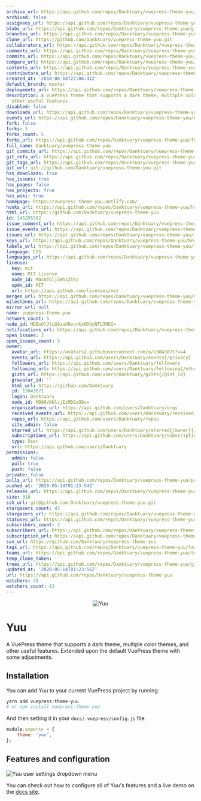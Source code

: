 ```yaml
---
archive_url: https://api.github.com/repos/Danktuary/vuepress-theme-yuu/{archive_format}{/ref}
archived: false
assignees_url: https://api.github.com/repos/Danktuary/vuepress-theme-yuu/assignees{/user}
blobs_url: https://api.github.com/repos/Danktuary/vuepress-theme-yuu/git/blobs{/sha}
branches_url: https://api.github.com/repos/Danktuary/vuepress-theme-yuu/branches{/branch}
clone_url: https://github.com/Danktuary/vuepress-theme-yuu.git
collaborators_url: https://api.github.com/repos/Danktuary/vuepress-theme-yuu/collaborators{/collaborator}
comments_url: https://api.github.com/repos/Danktuary/vuepress-theme-yuu/comments{/number}
commits_url: https://api.github.com/repos/Danktuary/vuepress-theme-yuu/commits{/sha}
compare_url: https://api.github.com/repos/Danktuary/vuepress-theme-yuu/compare/{base}...{head}
contents_url: https://api.github.com/repos/Danktuary/vuepress-theme-yuu/contents/{+path}
contributors_url: https://api.github.com/repos/Danktuary/vuepress-theme-yuu/contributors
created_at: '2018-08-18T22:06:41Z'
default_branch: master
deployments_url: https://api.github.com/repos/Danktuary/vuepress-theme-yuu/deployments
description: A VuePress theme that supports a dark theme, multiple color themes, and
  other useful features.
disabled: false
downloads_url: https://api.github.com/repos/Danktuary/vuepress-theme-yuu/downloads
events_url: https://api.github.com/repos/Danktuary/vuepress-theme-yuu/events
fork: false
forks: 5
forks_count: 5
forks_url: https://api.github.com/repos/Danktuary/vuepress-theme-yuu/forks
full_name: Danktuary/vuepress-theme-yuu
git_commits_url: https://api.github.com/repos/Danktuary/vuepress-theme-yuu/git/commits{/sha}
git_refs_url: https://api.github.com/repos/Danktuary/vuepress-theme-yuu/git/refs{/sha}
git_tags_url: https://api.github.com/repos/Danktuary/vuepress-theme-yuu/git/tags{/sha}
git_url: git://github.com/Danktuary/vuepress-theme-yuu.git
has_downloads: true
has_issues: true
has_pages: false
has_projects: true
has_wiki: true
homepage: https://vuepress-theme-yuu.netlify.com/
hooks_url: https://api.github.com/repos/Danktuary/vuepress-theme-yuu/hooks
html_url: https://github.com/Danktuary/vuepress-theme-yuu
id: 145255702
issue_comment_url: https://api.github.com/repos/Danktuary/vuepress-theme-yuu/issues/comments{/number}
issue_events_url: https://api.github.com/repos/Danktuary/vuepress-theme-yuu/issues/events{/number}
issues_url: https://api.github.com/repos/Danktuary/vuepress-theme-yuu/issues{/number}
keys_url: https://api.github.com/repos/Danktuary/vuepress-theme-yuu/keys{/key_id}
labels_url: https://api.github.com/repos/Danktuary/vuepress-theme-yuu/labels{/name}
language: CSS
languages_url: https://api.github.com/repos/Danktuary/vuepress-theme-yuu/languages
license:
  key: mit
  name: MIT License
  node_id: MDc6TGljZW5zZTEz
  spdx_id: MIT
  url: https://api.github.com/licenses/mit
merges_url: https://api.github.com/repos/Danktuary/vuepress-theme-yuu/merges
milestones_url: https://api.github.com/repos/Danktuary/vuepress-theme-yuu/milestones{/number}
mirror_url: null
name: vuepress-theme-yuu
network_count: 5
node_id: MDEwOlJlcG9zaXRvcnkxNDUyNTU3MDI=
notifications_url: https://api.github.com/repos/Danktuary/vuepress-theme-yuu/notifications{?since,all,participating}
open_issues: 3
open_issues_count: 3
owner:
  avatar_url: https://avatars2.githubusercontent.com/u/13043871?v=4
  events_url: https://api.github.com/users/Danktuary/events{/privacy}
  followers_url: https://api.github.com/users/Danktuary/followers
  following_url: https://api.github.com/users/Danktuary/following{/other_user}
  gists_url: https://api.github.com/users/Danktuary/gists{/gist_id}
  gravatar_id: ''
  html_url: https://github.com/Danktuary
  id: 13043871
  login: Danktuary
  node_id: MDQ6VXNlcjEzMDQzODcx
  organizations_url: https://api.github.com/users/Danktuary/orgs
  received_events_url: https://api.github.com/users/Danktuary/received_events
  repos_url: https://api.github.com/users/Danktuary/repos
  site_admin: false
  starred_url: https://api.github.com/users/Danktuary/starred{/owner}{/repo}
  subscriptions_url: https://api.github.com/users/Danktuary/subscriptions
  type: User
  url: https://api.github.com/users/Danktuary
permissions:
  admin: false
  pull: true
  push: false
private: false
pulls_url: https://api.github.com/repos/Danktuary/vuepress-theme-yuu/pulls{/number}
pushed_at: '2020-05-14T01:23:54Z'
releases_url: https://api.github.com/repos/Danktuary/vuepress-theme-yuu/releases{/id}
size: 310
ssh_url: git@github.com:Danktuary/vuepress-theme-yuu.git
stargazers_count: 43
stargazers_url: https://api.github.com/repos/Danktuary/vuepress-theme-yuu/stargazers
statuses_url: https://api.github.com/repos/Danktuary/vuepress-theme-yuu/statuses/{sha}
subscribers_count: 3
subscribers_url: https://api.github.com/repos/Danktuary/vuepress-theme-yuu/subscribers
subscription_url: https://api.github.com/repos/Danktuary/vuepress-theme-yuu/subscription
svn_url: https://github.com/Danktuary/vuepress-theme-yuu
tags_url: https://api.github.com/repos/Danktuary/vuepress-theme-yuu/tags
teams_url: https://api.github.com/repos/Danktuary/vuepress-theme-yuu/teams
temp_clone_token: ''
trees_url: https://api.github.com/repos/Danktuary/vuepress-theme-yuu/git/trees{/sha}
updated_at: '2020-05-14T01:23:56Z'
url: https://api.github.com/repos/Danktuary/vuepress-theme-yuu
watchers: 43
watchers_count: 43
---
```


<div align="center">
	<img src="https://i.imgur.com/uphwMrZ.jpg" title="Yuu" alt="Yuu" />
</div>

# Yuu

A VuePress theme that supports a dark theme, multiple color themes, and other useful features. Extended upon the default VuePress theme with some adjustments.

## Installation

You can add Yuu to your current VuePress project by running:

```bash
yarn add vuepress-theme-yuu
# or npm install vuepress-theme-yuu
```

And then setting it in your `docs/.vuepress/config.js` file:

```js
module.exports = {
	theme: 'yuu',
};
```
## Features and configuration

![Yuu user settings dropdown menu](https://i.imgur.com/NsJ0evR.png)

You can check out how to configure all of Yuu's features and a live demo on the [docs site](https://vuepress-theme-yuu.netlify.com/).
